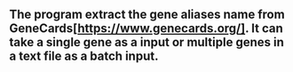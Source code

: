 ## The program extract the gene aliases name from GeneCards[https://www.genecards.org/]. It can take a single gene as a input or multiple genes in a text file as a batch input.
